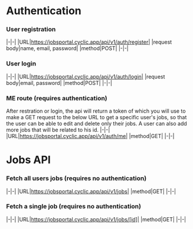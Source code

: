 # Authentication

### User registration

|-|-|
|URL|https://jobsportal.cyclic.app/api/v1/auth/register|
|request body|name, email, password|
|method|POST|
|-|-|

### User login

|-|-|
|URL|https://jobsportal.cyclic.app/api/v1/auth/login|
|request body|email, password|
|method|POST|
|-|-|

### ME route (requires authentication)

After restration or login, the api will return a token of which you will use to make a GET request to the below URL to get a specific user's jobs, so that the user can be able to edit and delete only their jobs. A user can also add more jobs that will be related to his id.
|-|-|
|URL|https://jobsportal.cyclic.app/api/v1/auth/me|
|method|GET|
|-|-|

# Jobs API

### Fetch all users jobs (requires no authentication)

|-|-|
|URL|https://jobsportal.cyclic.app/api/v1/jobs|
|method|GET|
|-|-|

### Fetch a single job (requires no authentication)

|-|-|
|URL|https://jobsportal.cyclic.app/api/v1/jobs/[id]|
|method|GET|
|-|-|
